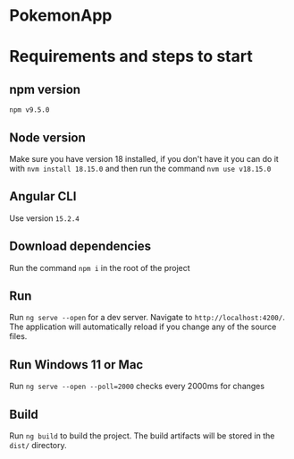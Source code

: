 # PokemonApp

# Requirements and steps to start

## npm version

`npm v9.5.0`

## Node version

Make sure you have version 18 installed, if you don't have it you can do it with `nvm install 18.15.0` and then run the command `nvm use v18.15.0`

## Angular CLI

Use version `15.2.4`

## Download dependencies

Run the command `npm i` in the root of the project

## Run

Run `ng serve --open` for a dev server. Navigate to `http://localhost:4200/`. The application will automatically reload if you change any of the source files.

## Run Windows 11 or Mac

Run `ng serve --open --poll=2000` checks every 2000ms for changes 


## Build

Run `ng build` to build the project. The build artifacts will be stored in the `dist/` directory.


